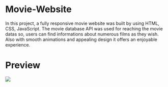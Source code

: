 # Movie-Website

In this project, a fully responsive movie website was built by using HTML, CSS, JavaScript. The movie database API was used for reaching the movie datas so, users can find informations about numerous films as they wish. Also with smooth animations and appealing design it offers an enjoyable experience.

# Preview

![](./screen-gif.gif)
